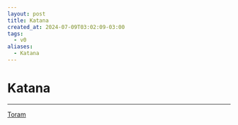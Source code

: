 ```yaml
---
layout: post
title: Katana
created_at: 2024-07-09T03:02:09-03:00
tags:
  - v0
aliases:
  - Katana
---
```

# Katana
---
[Toram](_draft/2024/07/2024-07-06-Toram.md)
